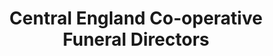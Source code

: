---
title: "Central England Co-operative Funeral Directors"
url: /birmingham/central-england-co-operative-funeral-directors/
shop: Bestattungen
---